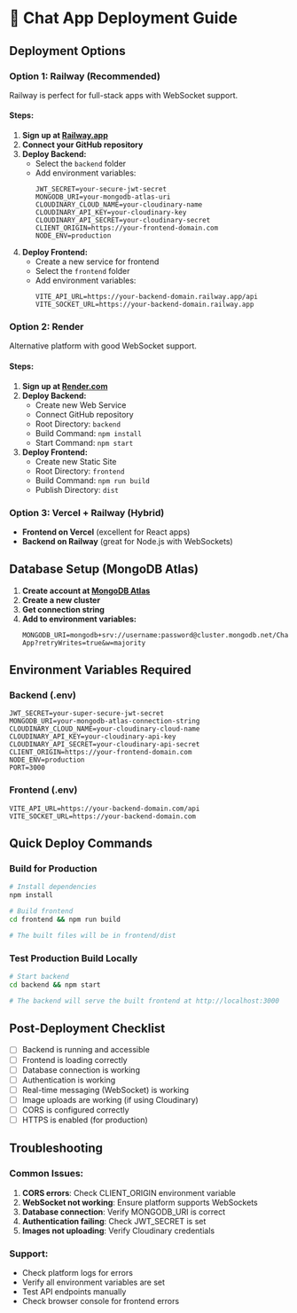 # 🚀 Chat App Deployment Guide

## Deployment Options

### Option 1: Railway (Recommended)

Railway is perfect for full-stack apps with WebSocket support.

#### Steps:

1. **Sign up at [Railway.app](https://railway.app)**
2. **Connect your GitHub repository**
3. **Deploy Backend:**
   - Select the `backend` folder
   - Add environment variables:
     ```
     JWT_SECRET=your-secure-jwt-secret
     MONGODB_URI=your-mongodb-atlas-uri
     CLOUDINARY_CLOUD_NAME=your-cloudinary-name
     CLOUDINARY_API_KEY=your-cloudinary-key
     CLOUDINARY_API_SECRET=your-cloudinary-secret
     CLIENT_ORIGIN=https://your-frontend-domain.com
     NODE_ENV=production
     ```
4. **Deploy Frontend:**
   - Create a new service for frontend
   - Select the `frontend` folder
   - Add environment variables:
     ```
     VITE_API_URL=https://your-backend-domain.railway.app/api
     VITE_SOCKET_URL=https://your-backend-domain.railway.app
     ```

### Option 2: Render

Alternative platform with good WebSocket support.

#### Steps:

1. **Sign up at [Render.com](https://render.com)**
2. **Deploy Backend:**
   - Create new Web Service
   - Connect GitHub repository
   - Root Directory: `backend`
   - Build Command: `npm install`
   - Start Command: `npm start`
3. **Deploy Frontend:**
   - Create new Static Site
   - Root Directory: `frontend`
   - Build Command: `npm run build`
   - Publish Directory: `dist`

### Option 3: Vercel + Railway (Hybrid)

- **Frontend on Vercel** (excellent for React apps)
- **Backend on Railway** (great for Node.js with WebSockets)

## Database Setup (MongoDB Atlas)

1. **Create account at [MongoDB Atlas](https://cloud.mongodb.com)**
2. **Create a new cluster**
3. **Get connection string**
4. **Add to environment variables:**
   ```
   MONGODB_URI=mongodb+srv://username:password@cluster.mongodb.net/Chat-App?retryWrites=true&w=majority
   ```

## Environment Variables Required

### Backend (.env)

```
JWT_SECRET=your-super-secure-jwt-secret
MONGODB_URI=your-mongodb-atlas-connection-string
CLOUDINARY_CLOUD_NAME=your-cloudinary-cloud-name
CLOUDINARY_API_KEY=your-cloudinary-api-key
CLOUDINARY_API_SECRET=your-cloudinary-api-secret
CLIENT_ORIGIN=https://your-frontend-domain.com
NODE_ENV=production
PORT=3000
```

### Frontend (.env)

```
VITE_API_URL=https://your-backend-domain.com/api
VITE_SOCKET_URL=https://your-backend-domain.com
```

## Quick Deploy Commands

### Build for Production

```bash
# Install dependencies
npm install

# Build frontend
cd frontend && npm run build

# The built files will be in frontend/dist
```

### Test Production Build Locally

```bash
# Start backend
cd backend && npm start

# The backend will serve the built frontend at http://localhost:3000
```

## Post-Deployment Checklist

- [ ] Backend is running and accessible
- [ ] Frontend is loading correctly
- [ ] Database connection is working
- [ ] Authentication is working
- [ ] Real-time messaging (WebSocket) is working
- [ ] Image uploads are working (if using Cloudinary)
- [ ] CORS is configured correctly
- [ ] HTTPS is enabled (for production)

## Troubleshooting

### Common Issues:

1. **CORS errors**: Check CLIENT_ORIGIN environment variable
2. **WebSocket not working**: Ensure platform supports WebSockets
3. **Database connection**: Verify MONGODB_URI is correct
4. **Authentication failing**: Check JWT_SECRET is set
5. **Images not uploading**: Verify Cloudinary credentials

### Support:

- Check platform logs for errors
- Verify all environment variables are set
- Test API endpoints manually
- Check browser console for frontend errors
